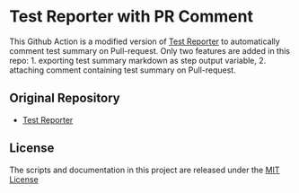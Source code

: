 # Test Reporter with PR Comment

This Github Action is a modified version of [Test Reporter](https://github.com/dorny/test-reporter) to automatically comment test summary on Pull-request. Only two features are added in this repo: 1. exporting test summary markdown as step output variable, 2. attaching comment containing test summary on Pull-request. 

## Original Repository
- [Test Reporter](https://github.com/dorny/test-reporter)

## License

The scripts and documentation in this project are released under the [MIT License](https://github.com/dorny/test-reporter/blob/main/LICENSE)
